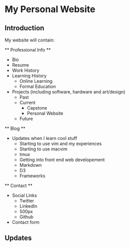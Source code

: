 My Personal Website
====================

Introduction
-------------

My website will contain:

** Professional Info **
* Bio
* Resume
* Work History
* Learning History
    * Online Learning
    * Formal Education
* Projects (including software, hardware and art/design)
    * Past
    * Current
        * Capstone
        * Personal Website
    * Future

** Blog **
* Updates when I learn cool stuff
    * Starting to use vim and my experiences
    * Starting to use macvim
    * tmux
    * Getting into front end web developement
    * Markdown
    * D3
    * Frameworks

** Contact **
* Social Links
    * Twitter
    * LinkedIn
    * 500px
    * Github
* Contact form

Updates
--------

